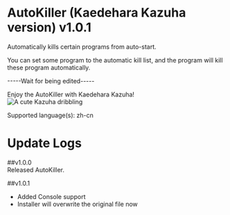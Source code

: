 # AutoKiller (Kaedehara Kazuha version) v1.0.1
Automatically kills certain programs from auto-start.          

You can set some program to the automatic kill list, and the program will kill these program automatically.        

-----Wait for being edited-----      

Enjoy the AutoKiller with Kaedehara Kazuha!         
![A cute Kazuha dribbling](https://github.com/yang033/AutoKiller/blob/main/Kaedehara_Kazuha_dribbling.gif)

Supported language(s): zh-cn

# Update Logs   

##v1.0.0      
Released AutoKiller.      

##v1.0.1        
 - Added Console support           
 - Installer will overwrite the original file now

